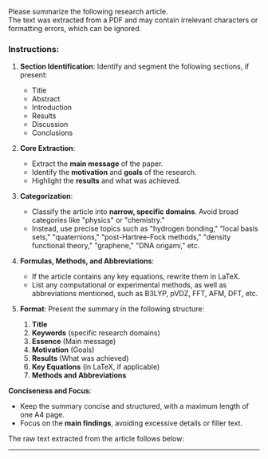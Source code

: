 Please summarize the following research article.  
The text was extracted from a PDF and may contain irrelevant characters or formatting errors, which can be ignored.

### Instructions:

1. **Section Identification**: Identify and segment the following sections, if present:
   - Title
   - Abstract
   - Introduction
   - Results
   - Discussion
   - Conclusions

2. **Core Extraction**:
   - Extract the **main message** of the paper.
   - Identify the **motivation** and **goals** of the research.
   - Highlight the **results** and what was achieved.

3. **Categorization**:
   - Classify the article into **narrow, specific domains**. Avoid broad categories like "physics" or "chemistry." 
   - Instead, use precise topics such as "hydrogen bonding," "local basis sets," "quaternions," "post-Hartree-Fock methods," "density functional theory," "graphene," "DNA origami," etc.

4. **Formulas, Methods, and Abbreviations**:
   - If the article contains any key equations, rewrite them in LaTeX.
   - List any computational or experimental methods, as well as abbreviations mentioned, such as B3LYP, pVDZ, FFT, AFM, DFT, etc.

5. **Format**: Present the summary in the following structure:
   1. **Title**
   2. **Keywords** (specific research domains)
   3. **Essence** (Main message)
   4. **Motivation** (Goals)
   5. **Results** (What was achieved)
   6. **Key Equations** (in LaTeX, if applicable)
   7. **Methods and Abbreviations**

**Conciseness and Focus**:
   - Keep the summary concise and structured, with a maximum length of one A4 page.
   - Focus on the **main findings**, avoiding excessive details or filler text.

The raw text extracted from the article follows below:  

---------------------- 